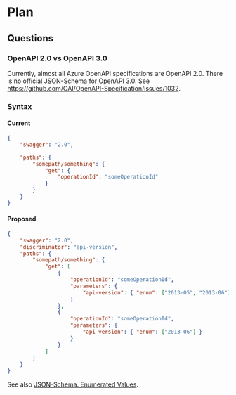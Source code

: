 # Plan

## Questions

### OpenAPI 2.0 vs OpenAPI 3.0

Currently, almost all Azure OpenAPI specifications are OpenAPI 2.0. There is no official JSON-Schema for OpenAPI 3.0. See https://github.com/OAI/OpenAPI-Specification/issues/1032.

### Syntax

#### Current

```json
{
    "swagger": "2.0",

    "paths": {
        "somepath/something": {
            "get": {
                "operationId": "someOperationId"
            }
        }
    }
}
```

#### Proposed

```json
{
    "swagger": "2.0",
    "discriminator": "api-version",
    "paths": {
        "somepath/something": {
            "get": [
                {
                    "operationId": "someOperationId",
                    "parameters": {
                        "api-version": { "enum": ["2013-05", "2013-06"] }
                    }
                },
                {
                    "operationId": "someOperationId",
                    "parameters": {
                        "api-version": { "enum": ["2013-06"] }
                    }
                }
            ]
        }
    }
}
```

See also [JSON-Schema. Enumerated Values](https://spacetelescope.github.io/understanding-json-schema/reference/generic.html#enumerated-values).
